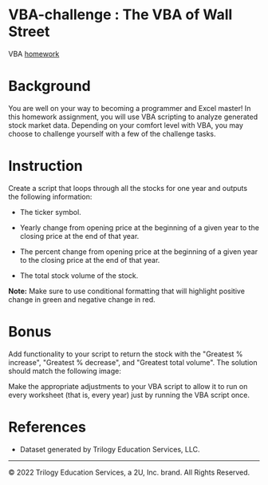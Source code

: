 # VBA-challenge : The VBA of Wall Street
VBA [homework](https://github.com/Yuteng0927/VBA-challenge)
# Background
You are well on your way to becoming a programmer and Excel master! In this homework assignment, you will use VBA scripting to analyze generated stock market data. Depending on your comfort level with VBA, you may choose to challenge yourself with a few of the challenge tasks.
# Instruction
Create a script that loops through all the stocks for one year and outputs the following information:

  * The ticker symbol.

  * Yearly change from opening price at the beginning of a given year to the closing price at the end of that year.

  * The percent change from opening price at the beginning of a given year to the closing price at the end of that year.

  * The total stock volume of the stock.

**Note:** Make sure to use conditional formatting that will highlight positive change in green and negative change in red.

# Bonus

Add functionality to your script to return the stock with the "Greatest % increase", "Greatest % decrease", and "Greatest total volume". The solution should match the following image:

Make the appropriate adjustments to your VBA script to allow it to run on every worksheet (that is, every year) just by running the VBA script once.

# References

* Dataset generated by Trilogy Education Services, LLC.

- - -

© 2022 Trilogy Education Services, a 2U, Inc. brand. All Rights Reserved.
